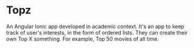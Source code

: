 # Topz

An Angular Ionic app developed in academic context. It's an app to keep track of user's interests, in the form of ordered lists. They can create their own Top X something. For example, Top 50 movies of all time.
